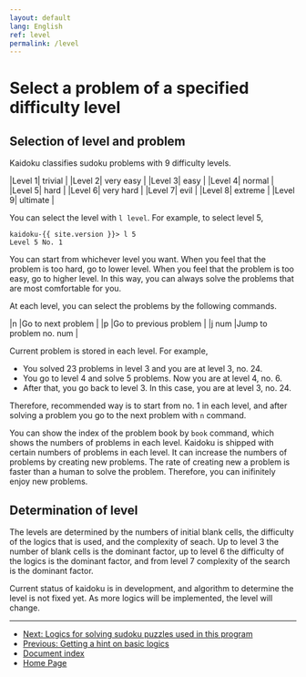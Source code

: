 ```yaml
---
layout: default
lang: English
ref: level
permalink: /level
---
```


# Select a problem of a specified difficulty level

## Selection of level and problem

Kaidoku classifies sudoku problems with 9 difficulty levels.

|Level 1| trivial |
|Level 2| very easy |
|Level 3| easy |
|Level 4| normal |
|Level 5| hard |
|Level 6| very hard |
|Level 7| evil |
|Level 8| extreme |
|Level 9| ultimate |

You can select the level with `l level`. For example, to select level 5,

    kaidoku-{{ site.version }}> l 5
    Level 5 No. 1

You can start from whichever level you want. When you feel that the problem is too hard, go to lower level. When you feel that the problem is too easy, go to higher level. In this way, you can always solve the problems that are most comfortable for you.

At each level, you can select the problems by the following commands.

|n |Go to next problem |
|p |Go to previous problem |
|j num |Jump to problem no. num |

Current problem is stored in each level. For example,

- You solved 23 problems in level 3 and you are at level 3, no. 24.
- You go to level 4 and solve 5 problems. Now you are at level 4, no. 6.
- After that, you go back to level 3. In this case, you are at level 3, no. 24.

Therefore, recommended way is to start from no. 1 in each level, and after solving a problem you go to the next problem with `n` command.

You can show the index of the problem book by `book` command, which shows the numbers of problems in each level. Kaidoku is shipped with certain numbers of problems in each level. It can increase the numbers of problems by creating new problems. The rate of creating new a problem is faster than a human to solve the problem. Therefore, you can inifinitely enjoy new problems.

## Determination of level

The levels are determined by the numbers of initial blank cells, the difficulty of the logics that is used, and the complexity of seach. Up to level 3 the number of blank cells is the dominant factor, up to level 6 the difficulty of the logics is the dominant factor, and from level 7 complexity of the search is the dominant factor.

Current status of kaidoku is in development, and algorithm to determine the level is not fixed yet. As more logics will be implemented, the level will change.

- - -

- [Next: Logics for solving sudoku puzzles used in this program](./logic)
- [Previous: Getting a hint on basic logics](basichint)
- [Document index](./#document)
- [Home Page](./)
